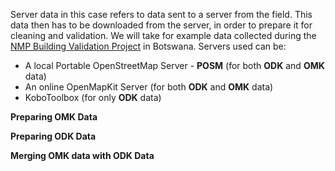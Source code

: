 Server data in this case refers to data sent to a server from the field. This data then has to be downloaded from the server, in order to prepare it for cleaning and validation. We will take for example data collected during the [NMP Building Validation Project](https://www.hotosm.org/projects/botswana-field-data-collection-to-support-the-national-malaria-programme/) in Botswana. Servers used can be:
* A local Portable OpenStreetMap Server - **POSM** (for both **ODK** and **OMK** data)
* An online OpenMapKit Server (for both **ODK** and **OMK** data)
* KoboToolbox (for only **ODK** data)


**Preparing OMK Data**





**Preparing ODK Data**




**Merging OMK data with ODK Data**
